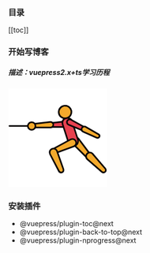 ### 目录
[[toc]]
### 开始写博客
##### 描述：vuepress2.x+ts学习历程
![🤺](/images/sword.png)

### 安装插件

- @vuepress/plugin-toc@next
- @vuepress/plugin-back-to-top@next
- @vuepress/plugin-nprogress@next

